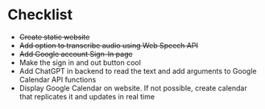 # Checklist

- ~~Create static website~~
- ~~Add option to transcribe audio using Web Speech API~~
- ~~Add Google account Sign-In page~~
- Make the sign in and out button cool
- Add ChatGPT in backend to read the text and add arguments to Google Calendar API functions
- Display Google Calendar on website. If not possible, create calendar that replicates it and updates in real time